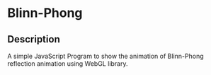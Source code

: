 # Blinn-Phong

## Description
<p> A simple JavaScript Program to show the animation of Blinn-Phong reflection animation using WebGL library.
</p>

